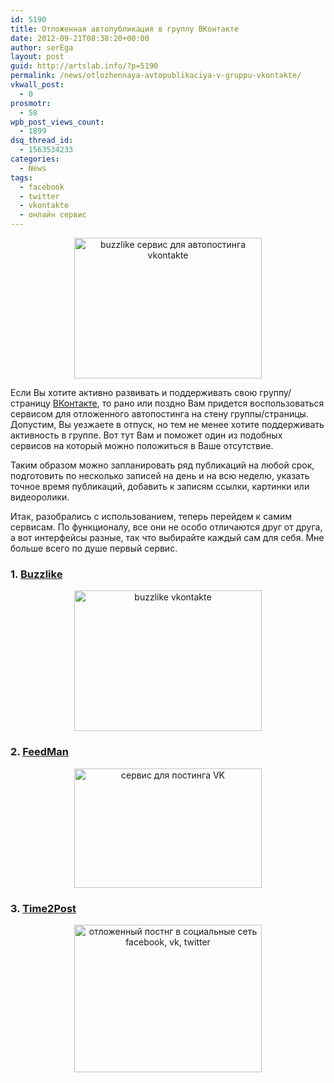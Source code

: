 ```yaml
---
id: 5190
title: Отложенная автопубликация в группу ВКонтакте
date: 2012-09-21T08:38:20+00:00
author: serEga
layout: post
guid: http://artslab.info/?p=5190
permalink: /news/otlozhennaya-avtopublikaciya-v-gruppu-vkontakte/
vkwall_post:
  - 0
prosmotr:
  - 58
wpb_post_views_count:
  - 1899
dsq_thread_id:
  - 1563534233
categories:
  - News
tags:
  - facebook
  - twitter
  - vkontakte
  - онлайн сервис
---
```

<center>
  <a href="http://img.artslab.info/servis_buzzline.png"><img src="http://img.artslab.info/servis_buzzline-300x225.png" alt="buzzlike сервис для автопостинга vkontakte" title="servis_buzzlike" width="300" height="225" class="aligncenter size-medium wp-image-5210" srcset="http://img.artslab.info/servis_buzzline-300x225.png 300w, http://img.artslab.info/servis_buzzline.png 992w" sizes="(max-width: 300px) 100vw, 300px" /></a>
</center>

Если Вы хотите активно развивать и поддерживать свою группу/страницу [ВКонтакте](http://artslab.info/tag/vkontakte/), то рано или поздно Вам придется воспользоваться сервисом для отложенного автопостинга на стену группы/страницы. Допустим, Вы уезжаете в отпуск, но тем не менее хотите поддерживать активность в группе. Вот тут Вам и поможет один из подобных сервисов на который можно положиться в Ваше отсутствие.

Таким образом можно запланировать ряд публикаций на любой срок, подготовить по несколько записей на день и на всю неделю, указать точное время публикаций, добавить к записям ссылки, картинки или видеоролики.

<!--more-->

Итак, разобрались с использованием, теперь перейдем к самим сервисам. По функционалу, все они не особо отличаются друг от друга, а вот интерфейсы разные, так что выбирайте каждый сам для себя. Мне больше всего по душе первый сервис. 

### 1. [Buzzlike](http://buzzlike.ru)

<center>
  <a href="http://img.artslab.info/servis_buzzline.png"><img src="http://img.artslab.info/servis_buzzline-300x225.png" alt="buzzlike vkontakte" title="servis_buzzlike" width="300" height="225" class="aligncenter size-medium wp-image-5210" srcset="http://img.artslab.info/servis_buzzline-300x225.png 300w, http://img.artslab.info/servis_buzzline.png 992w" sizes="(max-width: 300px) 100vw, 300px" /></a>
</center>

### 2. [FeedMan](http://feedman.ru)

<center>
  <a href="http://img.artslab.info/feedman_vk.png"><img src="http://img.artslab.info/feedman_vk-300x191.png" alt="сервис для постинга VK" title="feedman_vk" width="300" height="191" class="aligncenter size-medium wp-image-5214" srcset="http://img.artslab.info/feedman_vk-300x191.png 300w, http://img.artslab.info/feedman_vk.png 1019w" sizes="(max-width: 300px) 100vw, 300px" /></a>
</center>

### 3. [Time2Post](http://time2post.ru/)

<center>
  <a href="http://img.artslab.info/time2post_vk.png"><img src="http://img.artslab.info/time2post_vk-300x236.png" alt="отложенный постнг в социальные сеть facebook, vk, twitter" title="time2post_vk" width="300" height="236" class="aligncenter size-medium wp-image-5215" srcset="http://img.artslab.info/time2post_vk-300x236.png 300w, http://img.artslab.info/time2post_vk.png 975w" sizes="(max-width: 300px) 100vw, 300px" /></a>
</center>